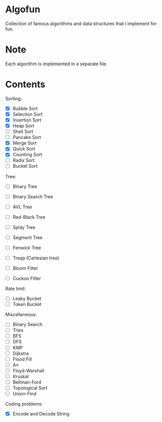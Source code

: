 # Algofun
Collection of famous algorithms and data structures that I implement for fun. 

# Note
Each algorithm is implemented in a separate file.

# Contents
Sorting:
- [x] Bubble Sort
- [x] Selection Sort
- [x] Insertion Sort
- [x] Heap Sort
- [ ] Shell Sort
- [ ] Pancake Sort
- [x] Merge Sort
- [x] Quick Sort
- [x] Counting Sort
- [ ] Radix Sort
- [ ] Bucket Sort

Tree:
- [ ] Binary Tree
- [ ] Binary Search Tree
- [ ] AVL Tree
- [ ] Red-Black Tree
- [ ] Splay Tree
- [ ] Segment Tree
- [ ] Fenwick Tree
- [ ] Treap (Cartesian tree)

- [ ] Bloom Filter
- [ ] Cuckoo Filter

Rate limit:
- [ ] Leaky Bucket
- [ ] Token Bucket

Miscellaneous:
- [ ] Binary Search
- [ ] Tries
- [ ] BFS
- [ ] DFS
- [ ] KMP
- [ ] Dijkstra
- [ ] Flood Fill
- [ ] A*
- [ ] Floyd-Warshall
- [ ] Kruskal
- [ ] Bellman-Ford
- [ ] Topological Sort
- [ ] Union-Find

Coding problems:
- [x] Encode and Decode String